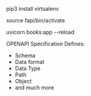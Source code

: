 pip3 install virtualenv

source fapi/bin/activate


uvicorn books:app --reload


OPENAPI Specification Defines:

- Schema
- Data format
- Data Type
- Path
- Object
- and much more

